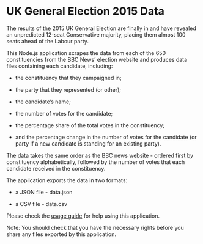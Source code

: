 # UK General Election 2015 Data

The results of the 2015 UK General Election are finally in and have revealed an unpredicted 12-seat Conservative majority, placing them almost 100 seats ahead of the Labour party.


This Node.js application scrapes the data from each of the 650 constituencies from the BBC News’ election website and produces data files containing each candidate, including:

* the constituency that they campaigned in;

* the party that they represented (or other);

* the candidate’s name;

* the number of votes for the candidate;

* the percentage share of the total votes in the constituency;

* and the percentage change in the number of votes for the candidate (or party if a new candidate is standing for an existing party).


The data takes the same order as the BBC news website - ordered first by constituency alphabetically, followed by the number of votes that each candidate received in the constituency.


The application exports the data in two formats:

* a JSON file - data.json

* a CSV file - data.csv


Please check the [usage guide](https://github.com/robfarr/UK-General-Election-2015-Data/wiki/Usage-Guide) for help using this application.


Note: You should check that you have the necessary rights before you share any files exported by this application. 